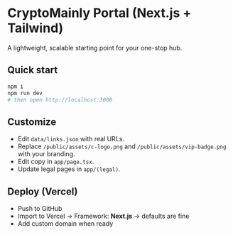 # CryptoMainly Portal (Next.js + Tailwind)

A lightweight, scalable starting point for your one-stop hub.

## Quick start
```bash
npm i
npm run dev
# then open http://localhost:3000
```

## Customize
- Edit `data/links.json` with real URLs.
- Replace `/public/assets/c-logo.png` and `/public/assets/vip-badge.png` with your branding.
- Edit copy in `app/page.tsx`.
- Update legal pages in `app/(legal)`.

## Deploy (Vercel)
- Push to GitHub
- Import to Vercel → Framework: **Next.js** → defaults are fine
- Add custom domain when ready
